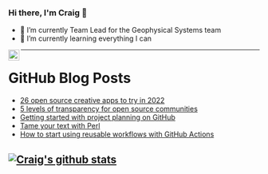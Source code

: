 ### Hi there, I'm Craig 👋

<!--
**CraigTeelFugro/CraigTeelFugro** is a ✨ _special_ ✨ repository because its `README.md` (this file) appears on your GitHub profile.

Here are some ideas to get you started:
-->

- 🔭 I’m currently Team Lead for the Geophysical Systems team
- 🌱 I’m currently learning everything I can

[<img align="left" alt="Craig Teel | LinkedIn" width="22px" src="https://cdn.jsdelivr.net/npm/simple-icons@v3/icons/linkedin.svg" />][linkedin]

---

# GitHub Blog Posts

<!-- BLOG-POST-LIST:START -->
- [26 open source creative apps to try in 2022](https://opensource.com/article/22/2/open-source-creative-apps)
- [5 levels of transparency for open source communities](https://opensource.com/article/22/2/transparency-open-source-communities)
- [Getting started with project planning on GitHub](https://github.blog/2022-02-11-getting-started-with-project-planning-on-github/)
- [Tame your text with Perl](https://opensource.com/article/22/2/text-based-code-perl)
- [How to start using reusable workflows with GitHub Actions](https://github.blog/2022-02-10-using-reusable-workflows-github-actions/)
<!-- BLOG-POST-LIST:END -->

## [![Craig's github stats](https://github-readme-stats.vercel.app/api?username=craigteelfugro)](https://github.com/anuraghazra/github-readme-stats)


[linkedin]: https://linkedin.com/in/craig-teel-b8786771
